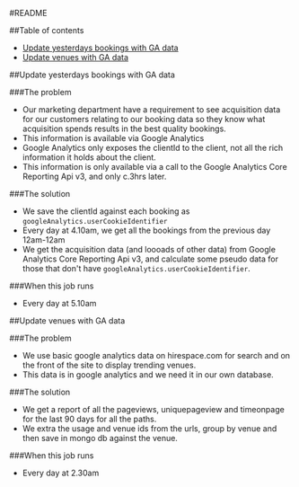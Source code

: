#README

##Table of contents

* [Update yesterdays bookings with GA data](#update-yesterdays-bookings-with-ga-data)
* [Update venues with GA data](#update-venues-with-with-ga-data)

##Update yesterdays bookings with GA data

###The problem

 - Our marketing department have a requirement to see acquisition data for our customers relating to our booking data so they know what acquisition spends results in the best quality bookings.
 - This information is available via Google Analytics
 - Google Analytics only exposes the clientId to the client, not all the rich information it holds about the client.
 - This information is only available via a call to the Google Analytics Core Reporting Api v3, and only c.3hrs later.

###The solution

 - We save the clientId against each booking as ```googleAnalytics.userCookieIdentifier```
 - Every day at 4.10am, we get all the bookings from the previous day 12am-12am
 - We get the acquisition data (and loooads of other data) from Google Analytics Core Reporting Api v3, and calculate some pseudo data for those that don't have ```googleAnalytics.userCookieIdentifier```.

###When this job runs

 - Every day at 5.10am

##Update venues with GA data

###The problem

 - We use basic google analytics data on hirespace.com for search and on the front of the site to display trending venues.
 - This data is in google analytics and we need it in our own database.

###The solution

 - We get a report of all the pageviews, uniquepageview and timeonpage for the last 90 days for all the paths.
 - We extra the usage and venue ids from the urls, group by venue and then save in mongo db against the venue.

###When this job runs

 - Every day at 2.30am